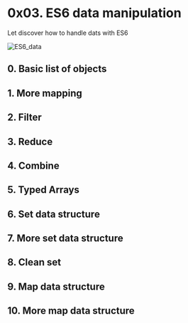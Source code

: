 # 0x03. ES6 data manipulation

Let discover how to handle dats with ES6 

![ES6_data](https://s3.amazonaws.com/alx-intranet.hbtn.io/uploads/medias/2019/12/6ab7bec4727cb5c91257.jpg?X-Amz-Algorithm=AWS4-HMAC-SHA256&X-Amz-Credential=AKIARDDGGGOUSBVO6H7D%2F20240705%2Fus-east-1%2Fs3%2Faws4_request&X-Amz-Date=20240705T092612Z&X-Amz-Expires=86400&X-Amz-SignedHeaders=host&X-Amz-Signature=951a34d0d1794b457b5200b45cc4b5d3cf8b488900539bcf0de2d38eeac77c36)

## 0. Basic list of objects

## 1. More mapping

## 2. Filter

## 3. Reduce

## 4. Combine

## 5. Typed Arrays

## 6. Set data structure

## 7. More set data structure

## 8. Clean set

## 9. Map data structure

## 10. More map data structure
